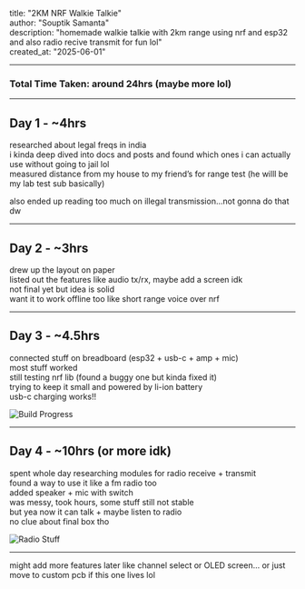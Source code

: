 title: "2KM NRF Walkie Talkie"  
author: "Souptik Samanta"  
description: "homemade walkie talkie with 2km range using nrf and esp32 and also radio recive transmit for fun lol"  
created_at: "2025-06-01"  

---

### Total Time Taken: around 24hrs (maybe more lol)

---

## Day 1 - ~4hrs  
researched about legal freqs in india  
i kinda deep dived into docs and posts and found which ones i can actually use without going to jail lol  
measured distance from my house to my friend’s for range test (he willl be my lab test sub basically)

also ended up reading too much on illegal transmission...not gonna do that dw

---

## Day 2 - ~3hrs  
drew up the layout on paper  
listed out the features like audio tx/rx, maybe add a screen idk  
not final yet but idea is solid  
want it to work offline too like short range voice over nrf

---

## Day 3 - ~4.5hrs  
connected stuff on breadboard (esp32 + usb-c + amp + mic)  
most stuff worked  
still testing nrf lib (found a buggy one but kinda fixed it)  
trying to keep it small and powered by li-ion battery  
usb-c charging works!!

![Build Progress](./img/image.png)

---

## Day 4 - ~10hrs (or more idk)  
spent whole day researching modules for radio receive + transmit  
found a way to use it like a fm radio too  
added speaker + mic with switch  
was messy, took hours, some stuff still not stable  
but yea now it can talk + maybe listen to radio  
no clue about final box tho

![Radio Stuff](./img/image-1.png)

---

might add more features later like channel select or OLED screen... or just move to custom pcb if this one lives lol
